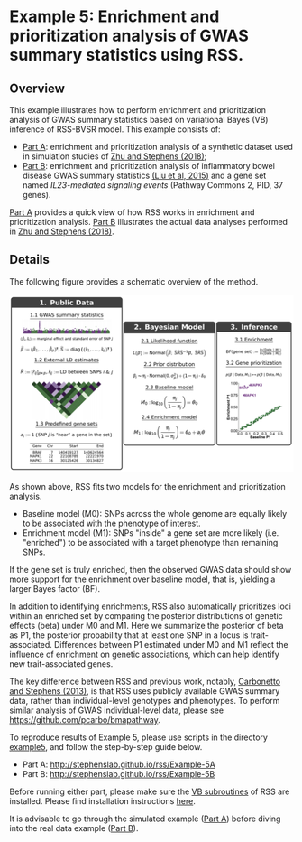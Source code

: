 [Zhu and Stephens (2018)]: https://doi.org/10.1101/160770
[Carbonetto and Stephens (2013)]: https://doi.org/10.1371/journal.pgen.1003770
[example5]: https://github.com/stephenslab/rss/tree/master/examples/example5

# Example 5: Enrichment and prioritization analysis of GWAS summary statistics using RSS.

## Overview

This example illustrates how to perform enrichment and prioritization analysis of
GWAS summary statistics based on variational Bayes (VB) inference of RSS-BVSR model.
This example consists of:

- [Part A](Example-5A): enrichment and prioritization analysis of
a synthetic dataset used in simulation studies of [Zhu and Stephens (2018)][];
- [Part B](Example-5B): enrichment and prioritization analysis of
inflammatory bowel disease GWAS summary statistics
[(Liu et al, 2015)](https://www.ncbi.nlm.nih.gov/pubmed/26192919)
and a gene set named *IL23-mediated signaling events* (Pathway Commons 2, PID, 37 genes).

[Part A](Example-5A) provides a quick view of how RSS works in enrichment and prioritization analysis.
[Part B](Example-5B) illustrates the actual data analyses performed in [Zhu and Stephens (2018)][].

## Details

The following figure provides a schematic overview of the method.

<center>
<img src="images/rss_gsea.png" width="750" />
</center>

As shown above, RSS fits two models for the enrichment and prioritization analysis.

- Baseline model (M0): SNPs across the whole genome are equally
likely to be associated with the phenotype of interest. 
- Enrichment model (M1): SNPs "inside" a gene set are more likely
(i.e. "enriched") to be associated with a target phenotype than remaining SNPs.

If the gene set is truly enriched, then the observed GWAS data
should show more support for the enrichment over baseline model,
that is, yielding a larger Bayes factor (BF).

In addition to identifying enrichments, RSS also automatically prioritizes
loci within an enriched set by comparing the posterior distributions of
genetic effects (beta) under M0 and M1.
Here we summarize the posterior of beta as P1,
the posterior probability that at least one SNP in a locus is trait-associated.
Differences between P1 estimated under M0 and M1 reflect
the influence of enrichment on genetic associations,
which can help identify new trait-associated genes. 

The key difference between RSS and previous work,
notably, [Carbonetto and Stephens (2013)][], is that
RSS uses publicly available GWAS summary data,
rather than individual-level genotypes and phenotypes.
To perform similar analysis of GWAS individual-level data,
please see <https://github.com/pcarbo/bmapathway>.

To reproduce results of Example 5,
please use scripts in the directory [example5][],
and follow the step-by-step guide below.

- Part A: <http://stephenslab.github.io/rss/Example-5A>
- Part B: <http://stephenslab.github.io/rss/Example-5B>

Before running either part, please make sure the
[VB subroutines](https://github.com/stephenslab/rss/tree/master/src_vb)
of RSS are installed. Please find installation instructions [here](RSS-via-VB).

It is advisable to go through the simulated example ([Part A](Example-5A))
before diving into the real data example ([Part B](Example-5B)).
